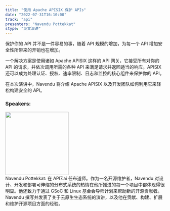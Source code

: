```yaml
---
title: "使用 Apache APISIX 保护 APIs"
date: "2022-07-31T16:10:00"
track: "api"
presenters: "Navendu Pottekkat"
stype: "英文演讲"
---
```

保护你的 API 并不是一件容易的事，随着 API 规模的增加，为每一个 API 增加安全性所带来的开销也在增加。

一个解决方案是使用诸如 Apache APISIX 这样的 API 网关，它接受所有对你的 API 的请求，并依次调用所需的各种 API 来满足请求并返回适当的响应。APISIX 还可以成为处理认证、授权、速率限制、日志和监控的核心组件来保护你的 API。

在本次演讲中，Navendu 将介绍 Apache APISIX 以及开发团队如何利用它来轻松构建安全的 API。
 ### Speakers: 
 <img src="images/speaker/1017.png" width="200" /><br>Navendu Pottekkat: 在 API7.ai 任布道师。作为一名开源维护者，Navendu 对设计、开发和部署可伸缩的分布式系统的热情在他所推进的每一个项目中都体现得很明显。他还致力于通过 GSoC 和 Linux 基金会导师计划来帮助新的开源贡献者。Navendu 撰写并发表了关于云原生生态系统的演讲，以及他在贡献、构建、扩展和维护开源项目方面的经验。
